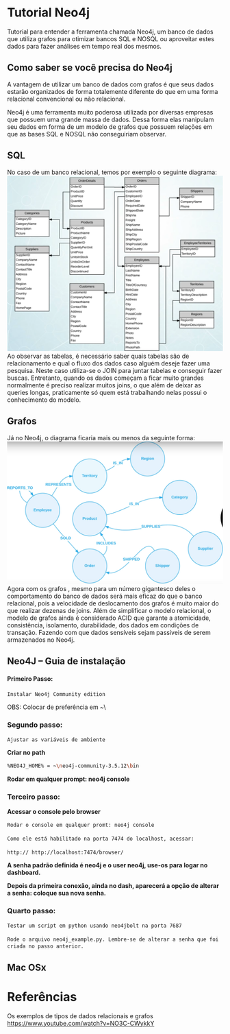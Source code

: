 # Tutorial Neo4j

Tutorial para entender a ferramenta chamada Neo4j, um banco de dados que utiliza grafos para otimizar bancos SQL e NOSQL ou aproveitar estes dados para fazer análises em tempo real dos mesmos.

## Como saber se você precisa do Neo4j

A vantagem de utilizar um banco de dados com grafos é que seus dados estarão organizados de forma totalemente diferente do que em uma forma relacional convencional ou não relacional.

Neo4j é uma ferramenta muito poderosa utilizada por diversas empresas que possuem uma grande massa de dados. Dessa forma elas manipulam seu dados em forma de um modelo de grafos que possuem relações em que as bases SQL e NOSQL não conseguiriam observar.  

## SQL

No caso de um banco relacional, temos por exemplo o seguinte diagrama: 
![](relational.png)
Ao observar as tabelas, é necessário saber quais tabelas são de relacionamento e qual o fluxo dos dados caso alguém deseje fazer uma pesquisa. Neste caso utiliza-se o JOIN para juntar tabelas e conseguir fazer buscas. Entretanto, quando os dados começam a ficar muito grandes normalmente é preciso realizar muitos joins, o que além de deixar as queries longas, praticamente só quem está trabalhando nelas possui o conhecimento do modelo. 

## Grafos

Já no Neo4j, o diagrama ficaria mais ou menos da seguinte forma:
![](dbgraph.png)
Agora com os grafos , mesmo para um número gigantesco deles o comportamento do banco de dados será mais eficaz do que o banco relacional, pois a velocidade de deslocamento dos grafos é muito maior do que realizar dezenas de joins. 
Além de simplificar o modelo relacional, o modelo de grafos ainda é considerado ACID que garante a atomicidade, consistência, isolamento, durabilidade, dos dados em condições de transação.  Fazendo com que dados sensíveis sejam passíveis de serem armazenados no Neo4j. 

## Neo4J – Guia de instalação


#### Primeiro Passo:

    Instalar Neo4j Community edition

OBS: Colocar de preferência em ~\ 

### Segundo passo: 

    Ajustar as variáveis de ambiente 

**Criar no path** 
```bash
%NEO4J_HOME% = ~\neo4j-community-3.5.12\bin
```
**Rodar em qualquer prompt: neo4j console**


### Terceiro passo: 

**Acessar o console pelo browser** 

    Rodar o console em qualquer promt: neo4j console 

    Como ele está habilitado na porta 7474 do localhost, acessar: 

    http:// http://localhost:7474/browser/ 

**A senha padrão definida é neo4j e o user neo4j, use-os para logar no dashboard.** 

**Depois da primeira conexão, ainda no dash, aparecerá a opção de alterar a senha: coloque sua nova senha.** 

### Quarto passo: 

    Testar um script em python usando neo4jbolt na porta 7687 

    Rode o arquivo neo4j_example.py. Lembre-se de alterar a senha que foi criada no passo anterior. 


## Mac OSx

# Referências

  Os exemplos de tipos de dados relacionais e grafos
https://www.youtube.com/watch?v=NO3C-CWykkY 
